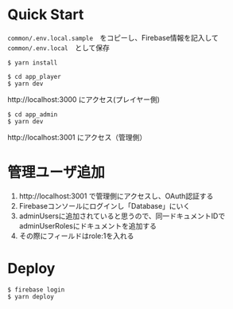 # Quick Start

```common/.env.local.sample```　をコピーし、Firebase情報を記入して　```common/.env.local```　として保存
```
$ yarn install
```
```
$ cd app_player
$ yarn dev
```
http://localhost:3000
にアクセス(プレイヤー側)
```
$ cd app_admin
$ yarn dev
```
http://localhost:3001
にアクセス（管理側）

# 管理ユーザ追加
1. http://localhost:3001 で管理側にアクセスし、OAuth認証する
1. Firebaseコンソールにログインし「Database」にいく
1. adminUsersに追加されていると思うので、同一ドキュメントIDでadminUserRolesにドキュメントを追加する
1. その際にフィールドはrole:1を入れる

# Deploy
```
$ firebase login
$ yarn deploy
```
